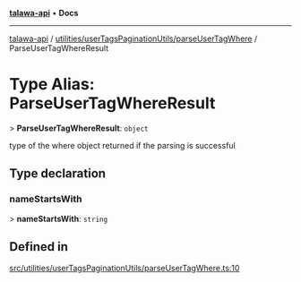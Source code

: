 [**talawa-api**](../../../../README.md) • **Docs**

***

[talawa-api](../../../../modules.md) / [utilities/userTagsPaginationUtils/parseUserTagWhere](../README.md) / ParseUserTagWhereResult

# Type Alias: ParseUserTagWhereResult

\> **ParseUserTagWhereResult**: `object`

type of the where object returned if the parsing is successful

## Type declaration

### nameStartsWith

\> **nameStartsWith**: `string`

## Defined in

[src/utilities/userTagsPaginationUtils/parseUserTagWhere.ts:10](https://github.com/PalisadoesFoundation/talawa-api/blob/a6e7ac91b581c9109559657faf0f934f3eb41fe7/src/utilities/userTagsPaginationUtils/parseUserTagWhere.ts#L10)
